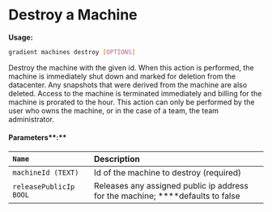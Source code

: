 # Destroy a Machine

**Usage:**

```bash
gradient machines destroy [OPTIONS]
```

Destroy the machine with the given id. When this action is performed, the machine is immediately shut down and marked for deletion from the datacenter. Any snapshots that were derived from the machine are also deleted. Access to the machine is terminated immediately and billing for the machine is prorated to the hour. This action can only be performed by the user who owns the machine, or in the case of a team, the team administrator.

####  Parameters**:**

| `Name` | Description |
| :--- | :--- |
| `machineId (TEXT)` | Id of the machine to destroy \(required\) |
| `releasePublicIp  BOOL` | Releases any assigned public ip address for the machine; ****defaults to false |

